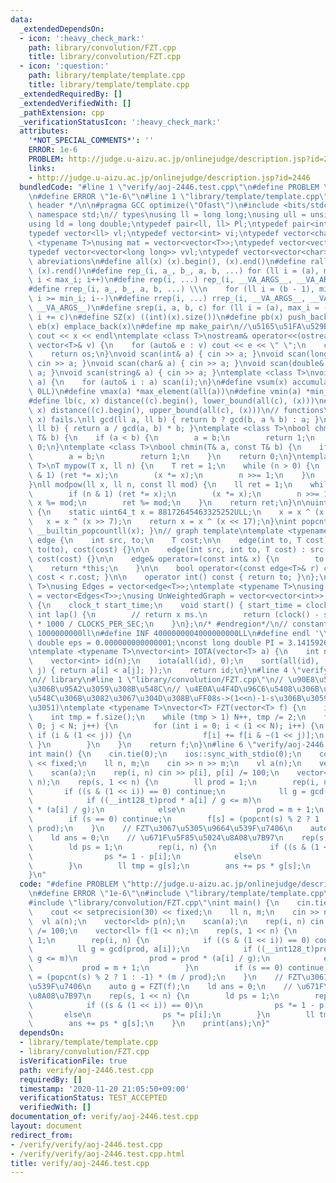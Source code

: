 ```yaml
---
data:
  _extendedDependsOn:
  - icon: ':heavy_check_mark:'
    path: library/convolution/FZT.cpp
    title: library/convolution/FZT.cpp
  - icon: ':question:'
    path: library/template/template.cpp
    title: library/template/template.cpp
  _extendedRequiredBy: []
  _extendedVerifiedWith: []
  _pathExtension: cpp
  _verificationStatusIcon: ':heavy_check_mark:'
  attributes:
    '*NOT_SPECIAL_COMMENTS*': ''
    ERROR: 1e-6
    PROBLEM: http://judge.u-aizu.ac.jp/onlinejudge/description.jsp?id=2446
    links:
    - http://judge.u-aizu.ac.jp/onlinejudge/description.jsp?id=2446
  bundledCode: "#line 1 \"verify/aoj-2446.test.cpp\"\n#define PROBLEM \"http://judge.u-aizu.ac.jp/onlinejudge/description.jsp?id=2446\"\
    \n#define ERROR \"1e-6\"\n#line 1 \"library/template/template.cpp\"\n/* #region\
    \ header */\n\n#pragma GCC optimize(\"Ofast\")\n#include <bits/stdc++.h>\nusing\
    \ namespace std;\n// types\nusing ll = long long;\nusing ull = unsigned long long;\n\
    using ld = long double;\ntypedef pair<ll, ll> Pl;\ntypedef pair<int, int> Pi;\n\
    typedef vector<ll> vl;\ntypedef vector<int> vi;\ntypedef vector<char> vc;\ntemplate\
    \ <typename T>\nusing mat = vector<vector<T>>;\ntypedef vector<vector<int>> vvi;\n\
    typedef vector<vector<long long>> vvl;\ntypedef vector<vector<char>> vvc;\n//\
    \ abreviations\n#define all(x) (x).begin(), (x).end()\n#define rall(x) (x).rbegin(),\
    \ (x).rend()\n#define rep_(i, a_, b_, a, b, ...) for (ll i = (a), max_i = (b);\
    \ i < max_i; i++)\n#define rep(i, ...) rep_(i, __VA_ARGS__, __VA_ARGS__, 0, __VA_ARGS__)\n\
    #define rrep_(i, a_, b_, a, b, ...) \\\n    for (ll i = (b - 1), min_i = (a);\
    \ i >= min_i; i--)\n#define rrep(i, ...) rrep_(i, __VA_ARGS__, __VA_ARGS__, 0,\
    \ __VA_ARGS__)\n#define srep(i, a, b, c) for (ll i = (a), max_i = (b); i < max_i;\
    \ i += c)\n#define SZ(x) ((int)(x).size())\n#define pb(x) push_back(x)\n#define\
    \ eb(x) emplace_back(x)\n#define mp make_pair\n//\u5165\u51FA\u529B\n#define print(x)\
    \ cout << x << endl\ntemplate <class T>\nostream& operator<<(ostream& os, const\
    \ vector<T>& v) {\n    for (auto& e : v) cout << e << \" \";\n    cout << endl;\n\
    \    return os;\n}\nvoid scan(int& a) { cin >> a; }\nvoid scan(long long& a) {\
    \ cin >> a; }\nvoid scan(char& a) { cin >> a; }\nvoid scan(double& a) { cin >>\
    \ a; }\nvoid scan(string& a) { cin >> a; }\ntemplate <class T>\nvoid scan(vector<T>&\
    \ a) {\n    for (auto& i : a) scan(i);\n}\n#define vsum(x) accumulate(all(x),\
    \ 0LL)\n#define vmax(a) *max_element(all(a))\n#define vmin(a) *min_element(all(a))\n\
    #define lb(c, x) distance((c).begin(), lower_bound(all(c), (x)))\n#define ub(c,\
    \ x) distance((c).begin(), upper_bound(all(c), (x)))\n// functions\n// gcd(0,\
    \ x) fails.\nll gcd(ll a, ll b) { return b ? gcd(b, a % b) : a; }\nll lcm(ll a,\
    \ ll b) { return a / gcd(a, b) * b; }\ntemplate <class T>\nbool chmax(T& a, const\
    \ T& b) {\n    if (a < b) {\n        a = b;\n        return 1;\n    }\n    return\
    \ 0;\n}\ntemplate <class T>\nbool chmin(T& a, const T& b) {\n    if (b < a) {\n\
    \        a = b;\n        return 1;\n    }\n    return 0;\n}\ntemplate <typename\
    \ T>\nT mypow(T x, ll n) {\n    T ret = 1;\n    while (n > 0) {\n        if (n\
    \ & 1) (ret *= x);\n        (x *= x);\n        n >>= 1;\n    }\n    return ret;\n\
    }\nll modpow(ll x, ll n, const ll mod) {\n    ll ret = 1;\n    while (n > 0) {\n\
    \        if (n & 1) (ret *= x);\n        (x *= x);\n        n >>= 1;\n       \
    \ x %= mod;\n        ret %= mod;\n    }\n    return ret;\n}\n\nuint64_t my_rand(void)\
    \ {\n    static uint64_t x = 88172645463325252ULL;\n    x = x ^ (x << 13);\n \
    \   x = x ^ (x >> 7);\n    return x = x ^ (x << 17);\n}\nint popcnt(ull x) { return\
    \ __builtin_popcountll(x); }\n// graph template\ntemplate <typename T>\nstruct\
    \ edge {\n    int src, to;\n    T cost;\n\n    edge(int to, T cost) : src(-1),\
    \ to(to), cost(cost) {}\n\n    edge(int src, int to, T cost) : src(src), to(to),\
    \ cost(cost) {}\n\n    edge& operator=(const int& x) {\n        to = x;\n    \
    \    return *this;\n    }\n\n    bool operator<(const edge<T>& r) const { return\
    \ cost < r.cost; }\n\n    operator int() const { return to; }\n};\ntemplate <typename\
    \ T>\nusing Edges = vector<edge<T>>;\ntemplate <typename T>\nusing WeightedGraph\
    \ = vector<Edges<T>>;\nusing UnWeightedGraph = vector<vector<int>>;\nstruct Timer\
    \ {\n    clock_t start_time;\n    void start() { start_time = clock(); }\n   \
    \ int lap() {\n        // return x ms.\n        return (clock() - start_time)\
    \ * 1000 / CLOCKS_PER_SEC;\n    }\n};\n/* #endregion*/\n// constant\n#define inf\
    \ 1000000000ll\n#define INF 4000000004000000000LL\n#define endl '\\n'\nconst long\
    \ double eps = 0.000000000000001;\nconst long double PI = 3.141592653589793;\n\
    \ntemplate <typename T>\nvector<int> IOTA(vector<T> a) {\n    int n = a.size();\n\
    \    vector<int> id(n);\n    iota(all(id), 0);\n    sort(all(id), [&](int i, int\
    \ j) { return a[i] < a[j]; });\n    return id;\n}\n#line 4 \"verify/aoj-2446.test.cpp\"\
    \n// library\n#line 1 \"library/convolution/FZT.cpp\"\n// \u90E8\u5206\u96C6\u5408\
    \u306B\u95A2\u3059\u308B\u548C\n// \u4E0A\u4F4D\u96C6\u5408\u306B\u95A2\u3059\u308B\
    \u548C\u306B\u3082\u3067\u304D\u308B\uFF08s->(1<<n)-1-s\u306B\u3059\u308B\u3060\
    \u3051)\ntemplate <typename T>\nvector<T> FZT(vector<T> f) {\n    int N = 0;\n\
    \    int tmp = f.size();\n    while (tmp > 1) N++, tmp /= 2;\n    for (int j =\
    \ 0; j < N; j++) {\n        for (int i = 0; i < (1 << N); i++) {\n           \
    \ if (i & (1 << j)) {\n                f[i] += f[i & ~(1 << j)];\n           \
    \ }\n        }\n    }\n    return f;\n}\n#line 6 \"verify/aoj-2446.test.cpp\"\n\
    int main() {\n    cin.tie(0);\n    ios::sync_with_stdio(0);\n    cout << setprecision(30)\
    \ << fixed;\n    ll n, m;\n    cin >> n >> m;\n    vl a(n);\n    vector<ld> p(n);\n\
    \    scan(a);\n    rep(i, n) cin >> p[i], p[i] /= 100;\n    vector<ll> f(1 <<\
    \ n);\n    rep(s, 1 << n) {\n        ll prod = 1;\n        rep(i, n) {\n     \
    \       if ((s & (1 << i)) == 0) continue;\n            ll g = gcd(prod, a[i]);\n\
    \            if ((__int128_t)prod * a[i] / g <= m)\n                prod = prod\
    \ * (a[i] / g);\n            else\n                prod = m + 1;\n        }\n\
    \        if (s == 0) continue;\n        f[s] = (popcnt(s) % 2 ? 1 : -1) * (m /\
    \ prod);\n    }\n    // FZT\u3067\u5305\u9664\u539F\u7406\n    auto g = FZT(f);\n\
    \    ld ans = 0;\n    // \u671F\u5F85\u5024\u8A08\u7B97\n    rep(s, 1 << n) {\n\
    \        ld ps = 1;\n        rep(i, n) {\n            if ((s & (1 << i)) == 0)\n\
    \                ps *= 1 - p[i];\n            else\n                ps *= p[i];\n\
    \        }\n        ll tmp = g[s];\n        ans += ps * g[s];\n    }\n    print(ans);\n\
    }\n"
  code: "#define PROBLEM \"http://judge.u-aizu.ac.jp/onlinejudge/description.jsp?id=2446\"\
    \n#define ERROR \"1e-6\"\n#include \"library/template/template.cpp\"\n// library\n\
    #include \"library/convolution/FZT.cpp\"\nint main() {\n    cin.tie(0);\n    ios::sync_with_stdio(0);\n\
    \    cout << setprecision(30) << fixed;\n    ll n, m;\n    cin >> n >> m;\n  \
    \  vl a(n);\n    vector<ld> p(n);\n    scan(a);\n    rep(i, n) cin >> p[i], p[i]\
    \ /= 100;\n    vector<ll> f(1 << n);\n    rep(s, 1 << n) {\n        ll prod =\
    \ 1;\n        rep(i, n) {\n            if ((s & (1 << i)) == 0) continue;\n  \
    \          ll g = gcd(prod, a[i]);\n            if ((__int128_t)prod * a[i] /\
    \ g <= m)\n                prod = prod * (a[i] / g);\n            else\n     \
    \           prod = m + 1;\n        }\n        if (s == 0) continue;\n        f[s]\
    \ = (popcnt(s) % 2 ? 1 : -1) * (m / prod);\n    }\n    // FZT\u3067\u5305\u9664\
    \u539F\u7406\n    auto g = FZT(f);\n    ld ans = 0;\n    // \u671F\u5F85\u5024\
    \u8A08\u7B97\n    rep(s, 1 << n) {\n        ld ps = 1;\n        rep(i, n) {\n\
    \            if ((s & (1 << i)) == 0)\n                ps *= 1 - p[i];\n     \
    \       else\n                ps *= p[i];\n        }\n        ll tmp = g[s];\n\
    \        ans += ps * g[s];\n    }\n    print(ans);\n}"
  dependsOn:
  - library/template/template.cpp
  - library/convolution/FZT.cpp
  isVerificationFile: true
  path: verify/aoj-2446.test.cpp
  requiredBy: []
  timestamp: '2020-11-20 21:05:50+09:00'
  verificationStatus: TEST_ACCEPTED
  verifiedWith: []
documentation_of: verify/aoj-2446.test.cpp
layout: document
redirect_from:
- /verify/verify/aoj-2446.test.cpp
- /verify/verify/aoj-2446.test.cpp.html
title: verify/aoj-2446.test.cpp
---
```

